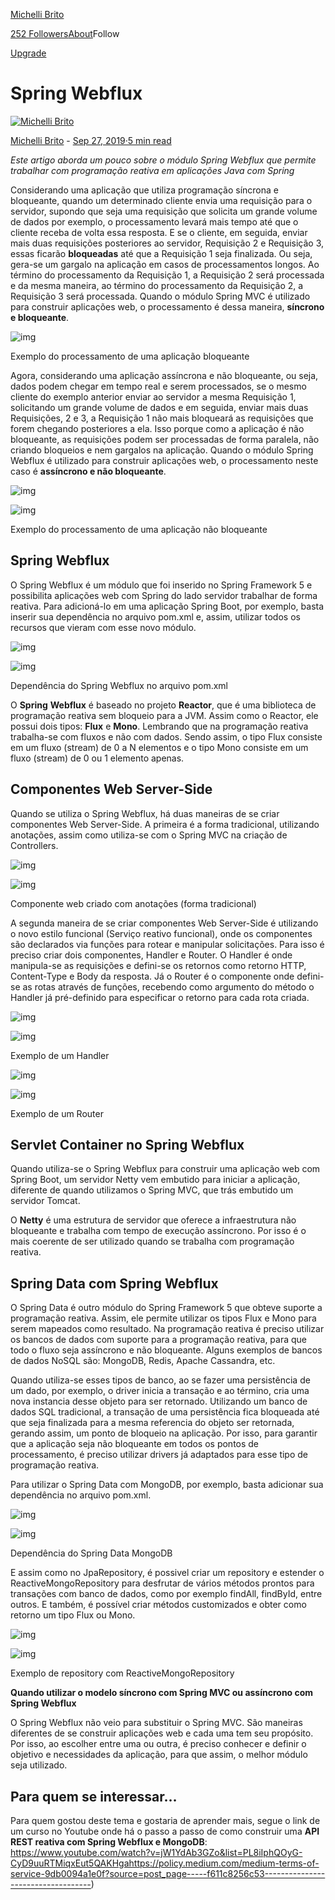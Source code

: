 [Michelli Brito](https://medium.com/@michellibrito?source=post_page-----f611c8256c53-----------------------------------)

[252 Followers](https://medium.com/@michellibrito/followers?source=post_page-----f611c8256c53-----------------------------------)[About](https://medium.com/@michellibrito/about?source=post_page-----f611c8256c53-----------------------------------)Follow





[Upgrade](https://medium.com/plans?source=upgrade_membership---nav_full-------------------------------------)











# Spring Webflux

[![Michelli Brito](https://miro.medium.com/fit/c/56/56/1*OJMKZNMDAQI7CJPfkB-p3g.png)](https://medium.com/@michellibrito?source=post_page-----f611c8256c53-----------------------------------)

[Michelli Brito](https://medium.com/@michellibrito?source=post_page-----f611c8256c53-----------------------------------) - [Sep 27, 2019·5 min read](https://medium.com/@michellibrito/spring-webflux-f611c8256c53?source=post_page-----f611c8256c53-----------------------------------)



*Este artigo aborda um pouco sobre o módulo Spring Webflux que permite trabalhar com programação reativa em aplicações Java com Spring*

Considerando uma aplicação que utiliza programação síncrona e bloqueante, quando um determinado cliente envia uma requisição para o servidor, supondo que seja uma requisição que solicita um grande volume de dados por exemplo, o processamento levará mais tempo até que o cliente receba de volta essa resposta. E se o cliente, em seguida, enviar mais duas requisições posteriores ao servidor, Requisição 2 e Requisição 3, essas ficarão **bloqueadas** até que a Requisição 1 seja finalizada. Ou seja, gera-se um gargalo na aplicação em casos de processamentos longos. Ao término do processamento da Requisição 1, a Requisição 2 será processada e da mesma maneira, ao término do processamento da Requisição 2, a Requisição 3 será processada. Quando o módulo Spring MVC é utilizado para construir aplicações web, o processamento é dessa maneira, **síncrono e bloqueante**.

![img](https://miro.medium.com/max/1030/1*VGRKa7-0alM7UXI0rBKeTA.png)

Exemplo do processamento de uma aplicação bloqueante

Agora, considerando uma aplicação assíncrona e não bloqueante, ou seja, dados podem chegar em tempo real e serem processados, se o mesmo cliente do exemplo anterior enviar ao servidor a mesma Requisição 1, solicitando um grande volume de dados e em seguida, enviar mais duas Requisições, 2 e 3, a Requisição 1 não mais bloqueará as requisições que forem chegando posteriores a ela. Isso porque como a aplicação é não bloqueante, as requisições podem ser processadas de forma paralela, não criando bloqueios e nem gargalos na aplicação. Quando o módulo Spring Webflux é utilizado para construir aplicações web, o processamento neste caso é **assíncrono e não bloqueante**.

![img](https://miro.medium.com/max/60/1*JfLl8zgDrR7Q2yGeN_to3g.png?q=20)

![img](https://miro.medium.com/max/475/1*JfLl8zgDrR7Q2yGeN_to3g.png)

Exemplo do processamento de uma aplicação não bloqueante

## Spring Webflux

O Spring Webflux é um módulo que foi inserido no Spring Framework 5 e possibilita aplicações web com Spring do lado servidor trabalhar de forma reativa. Para adicioná-lo em uma aplicação Spring Boot, por exemplo, basta inserir sua dependência no arquivo pom.xml e, assim, utilizar todos os recursos que vieram com esse novo módulo.

![img](https://miro.medium.com/max/60/0*XP5oxxzrGvREK-pC?q=20)

![img]()

Dependência do Spring Webflux no arquivo pom.xml

O **Spring** **Webflux** é baseado no projeto **Reactor**, que é uma biblioteca de programação reativa sem bloqueio para a JVM. Assim como o Reactor, ele possui dois tipos: **Flux** e **Mono**. Lembrando que na programação reativa trabalha-se com fluxos e não com dados. Sendo assim, o tipo Flux consiste em um fluxo (stream) de 0 a N elementos e o tipo Mono consiste em um fluxo (stream) de 0 ou 1 elemento apenas.

## Componentes Web Server-Side

Quando se utiliza o Spring Webflux, há duas maneiras de se criar componentes Web Server-Side. A primeira é a forma tradicional, utilizando anotações, assim como utiliza-se com o Spring MVC na criação de Controllers.

![img](https://miro.medium.com/max/60/1*0CrX_mFsLftgKTuyyo-JCg.png?q=20)

![img]()

Componente web criado com anotações (forma tradicional)

A segunda maneira de se criar componentes Web Server-Side é utilizando o novo estilo funcional (Serviço reativo funcional), onde os componentes são declarados via funções para rotear e manipular solicitações. Para isso é preciso criar dois componentes, Handler e Router. O Handler é onde manipula-se as requisições e defini-se os retornos como retorno HTTP, Content-Type e Body da resposta. Já o Router é o componente onde defini-se as rotas através de funções, recebendo como argumento do método o Handler já pré-definido para especificar o retorno para cada rota criada.

![img](https://miro.medium.com/max/60/1*H92-TOVylJ2p1H8QsAiUeg.png?q=20)

![img]()

Exemplo de um Handler

![img](https://miro.medium.com/max/60/1*14qr23lbBFq4d6QJuwKpIA.png?q=20)

![img]()

Exemplo de um Router

## Servlet Container no Spring Webflux

Quando utiliza-se o Spring Webflux para construir uma aplicação web com Spring Boot, um servidor Netty vem embutido para iniciar a aplicação, diferente de quando utilizamos o Spring MVC, que trás embutido um servidor Tomcat.

O **Netty** é uma estrutura de servidor que oferece a infraestrutura não bloqueante e trabalha com tempo de execução assíncrono. Por isso é o mais coerente de ser utilizado quando se trabalha com programação reativa.

## Spring Data com Spring Webflux

O Spring Data é outro módulo do Spring Framework 5 que obteve suporte a programação reativa. Assim, ele permite utilizar os tipos Flux e Mono para serem mapeados como resultado. Na programação reativa é preciso utilizar os bancos de dados com suporte para a programação reativa, para que todo o fluxo seja assíncrono e não bloqueante. Alguns exemplos de bancos de dados NoSQL são: MongoDB, Redis, Apache Cassandra, etc.

Quando utiliza-se esses tipos de banco, ao se fazer uma persistência de um dado, por exemplo, o driver inicia a transação e ao término, cria uma nova instancia desse objeto para ser retornado. Utilizando um banco de dados SQL tradicional, a transação de uma persistência fica bloqueada até que seja finalizada para a mesma referencia do objeto ser retornada, gerando assim, um ponto de bloqueio na aplicação. Por isso, para garantir que a aplicação seja não bloqueante em todos os pontos de processamento, é preciso utilizar drivers já adaptados para esse tipo de programação reativa.

Para utilizar o Spring Data com MongoDB, por exemplo, basta adicionar sua dependência no arquivo pom.xml.

![img](https://miro.medium.com/max/60/0*YlVuAJg1f8Rxs9zR?q=20)

![img](https://miro.medium.com/max/630/0*YlVuAJg1f8Rxs9zR)

Dependência do Spring Data MongoDB

E assim como no JpaRepository, é possivel criar um repository e estender o ReactiveMongoRepository para desfrutar de vários métodos prontos para transações com banco de dados, como por exemplo findAll, findById, entre outros. E também, é possível criar métodos customizados e obter como retorno um tipo Flux ou Mono.

![img](https://miro.medium.com/max/60/0*LKOVJmuBV1j39yTZ?q=20)

![img](https://miro.medium.com/max/630/0*LKOVJmuBV1j39yTZ)

Exemplo de repository com ReactiveMongoRepository

**Quando utilizar o modelo síncrono com Spring MVC ou assíncrono com Spring Webflux**

O Spring Webflux não veio para substituir o Spring MVC. São maneiras diferentes de se construir aplicações web e cada uma tem seu propósito. Por isso, ao escolher entre uma ou outra, é preciso conhecer e definir o objetivo e necessidades da aplicação, para que assim, o melhor módulo seja utilizado.

## Para quem se interessar…

Para quem gostou deste tema e gostaria de aprender mais, segue o link de um curso no Youtube onde há o passo a passo de como construir uma **API REST reativa com Spring Webflux e MongoDB**: https://www.youtube.com/watch?v=jW1YdAb3GZo&list=PL8iIphQOyG-CyD9uuRTMiqxEut5QAKHgahttps://policy.medium.com/medium-terms-of-service-9db0094a1e0f?source=post_page-----f611c8256c53-----------------------------------)